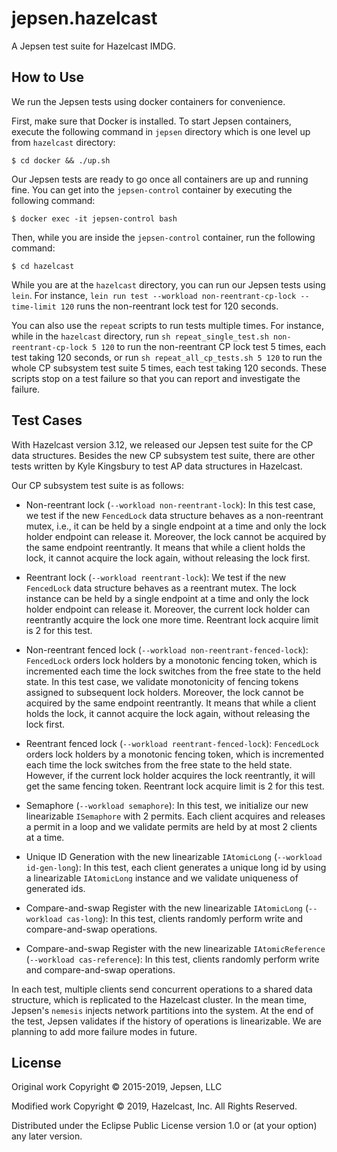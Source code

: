 # jepsen.hazelcast

A Jepsen test suite for Hazelcast IMDG.

## How to Use

We run the Jepsen tests using docker containers for convenience.

First, make sure that Docker is installed. To start Jepsen containers, execute the following command in `jepsen`
directory which is one level up from `hazelcast` directory:

    $ cd docker && ./up.sh

Our Jepsen tests are ready to go once all containers are up and running fine. You can get into the `jepsen-control`
container by executing the following command:

    $ docker exec -it jepsen-control bash

Then, while you are inside the `jepsen-control` container, run the following command:

    $ cd hazelcast

While you are at the `hazelcast` directory, you can run our Jepsen tests using `lein`. For instance,
`lein run test --workload non-reentrant-cp-lock --time-limit 120` runs the non-reentrant lock test for 120 seconds.

You can also use the `repeat` scripts to run tests multiple times. For instance, while in the `hazelcast` directory,
run `sh repeat_single_test.sh non-reentrant-cp-lock 5 120` to run the non-reentrant CP lock test 5 times, each test taking 120
seconds, or run `sh repeat_all_cp_tests.sh 5 120` to run the whole CP subsystem test suite 5 times, each test taking 120 seconds.
These scripts stop on a test failure so that you can report and investigate the failure.

## Test Cases

With Hazelcast version 3.12, we released our Jepsen test suite for the CP data structures. Besides the new CP subsystem
test suite, there are other tests written by Kyle Kingsbury to test AP data structures in Hazelcast.

Our CP subsystem test suite is as follows:
- Non-reentrant lock (`--workload non-reentrant-lock`): In this test case, we test if the new `FencedLock`
data structure behaves as a non-reentrant mutex, i.e., it can be held by a single endpoint at a time and only the lock
holder endpoint can release it. Moreover, the lock cannot be acquired by the same endpoint reentrantly. It means that
while a client holds the lock, it cannot acquire the lock again, without releasing the lock first.

- Reentrant lock (`--workload reentrant-lock`): We test if the new `FencedLock` data structure behaves as a reentrant
mutex. The lock instance can be held by a single endpoint at a time and only the lock holder endpoint can release it.
Moreover, the current lock holder can reentrantly acquire the lock one more time. Reentrant lock acquire limit is 2 for
this test.

- Non-reentrant fenced lock (`--workload non-reentrant-fenced-lock`): `FencedLock` orders lock holders by a monotonic
fencing token, which is incremented each time the lock switches from the free state to the held state. In this test
case, we validate monotonicity of fencing tokens assigned to subsequent lock holders. Moreover, the lock cannot be
acquired by the same endpoint reentrantly. It means that while a client holds the lock, it cannot acquire the lock
again, without releasing the lock first.

- Reentrant fenced lock (`--workload reentrant-fenced-lock`): `FencedLock` orders lock holders by a monotonic fencing
token, which is incremented each time the lock switches from the free state to the held state. However, if the current
lock holder acquires the lock reentrantly, it will get the same fencing token. Reentrant lock acquire limit is 2 for
this test.

- Semaphore (`--workload semaphore`): In this test, we initialize our new linearizable `ISemaphore` with 2 permits. Each
client acquires and releases a permit in a loop and we validate permits are held by at most 2 clients at a time.

- Unique ID Generation with the new linearizable `IAtomicLong` (`--workload id-gen-long`): In this test,
each client generates a unique long id by using a linearizable `IAtomicLong` instance and we validate uniqueness of
generated ids.

- Compare-and-swap Register with the new linearizable `IAtomicLong` (`--workload cas-long`): In this test,
clients randomly perform write and compare-and-swap operations.

- Compare-and-swap Register with the new linearizable `IAtomicReference` (`--workload cas-reference`): In this test,
clients randomly perform write and compare-and-swap operations.

In each test, multiple clients send concurrent operations to a shared data structure, which is replicated
to the Hazelcast cluster. In the mean time, Jepsen's `nemesis` injects network partitions into the system. At the end
of the test, Jepsen validates if the history of operations is linearizable. We are planning to add more failure modes
in future.

## License

Original work Copyright © 2015-2019, Jepsen, LLC

Modified work Copyright © 2019, Hazelcast, Inc. All Rights Reserved.

Distributed under the Eclipse Public License version 1.0 or (at your option) any later version.
